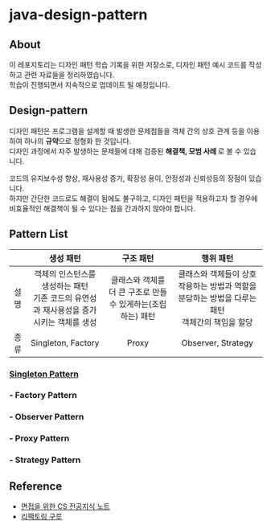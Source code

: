 # java-design-pattern

## About
이 레포지토리는 디자인 패턴 학습 기록을 위한 저장소로, 디자인 패턴 예시 코드를 작성하고 관련 자료들을 정리하였습니다. \
학습이 진행되면서 지속적으로 업데이트 될 예정입니다.


## Design-pattern
디자인 패턴은 프로그램을 설계할 때 발생한 문제점들을 객체 간의 상호 관계 등을 이용하여 하나의 <b>규약</b>으로 정형화 한 것입니다. \
디자인 과정에서 자주 발생하는 문제들에 대해 검증된 <b> 해결책, 모범 사례 </b> 로 볼 수 있습니다.

코드의 유지보수성 향상, 재사용성 증가, 확장성 용이, 안정성과 신뢰성등의 장점이 있습니다. \
하지만 간단한 코드로도 해결이 됨에도 불구하고, 디자인 패턴을 적용하고자 할 경우에 비효율적인 해결책이 될 수 있다는 점을 간과하지 않아야 합니다.


## Pattern List
||생성 패턴|구조 패턴|행위 패턴|
|:---:|:---:|:---:|:---:|
|설명| 객체의 인스턴스를 생성하는 패턴 <br/> 기존 코드의 유연성과 재사용성을 증가시키는 객체를 생성 | 클래스와 객체를 더 큰 구조로 만들 수 있게하는(조립하는) 패턴 | 클래스와 객체들이 상호작용하는 방법과 역할을 분담하는 방법을 다루는 패턴 <br /> 객체간의 책임을 할당|
|종류| Singleton, Factory | Proxy | Observer, Strategy |


### [Singleton Pattern](singleton_pattern/Singleton.md)
### - Factory Pattern

### - Observer Pattern

### - Proxy Pattern
<!-- 
### - Singleton Pattern -->

### - Strategy Pattern


## Reference
- [면접을 위한 CS 전공지식 노트](https://m.yes24.com/Goods/Detail/108887922)
- [리팩토링 구루](https://refactoring.guru/ko/design-patterns)

<!-- <br/> -->
<!-- * 다양한 패턴들이 있지만, 작성 시점 기준으로 학습한 패턴들만 적어두었습니다. -->
